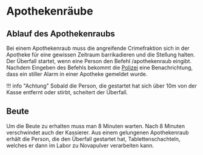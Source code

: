 # Apothekenräube

## Ablauf des Apothekenraubs
Bei einem Apothekenraub muss die angreifende Crimefraktion sich in der Apotheke für eine gewissen Zeitraum barrikadieren und die Stellung halten. Der Überfall startet, wenn eine Person den Befehl /apothekenraub eingibt. Nachdem Eingeben des Befehls bekommt die [Polizei](../../pages/fraktionen/polizei.md) eine Benachrichtung, dass ein stiller Alarm in einer Apotheke gemeldet wurde.

!!! info "Achtung"
    Sobald die Person, die gestartet hat sich über 10m von der Kasse entfernt oder stirbt, scheitert der Überfall.

## Beute
Um die Beute zu erhalten muss man 8 Minuten warten. Nach 8 Minuten verschwindet auch der Kassierer. Aus einem gelungenen Apothekenraub erhält die Person, die den Überfall gestartet hat, Tablettenschachteln, welches er dann im Labor zu Novapulver verarbeiten kann.
